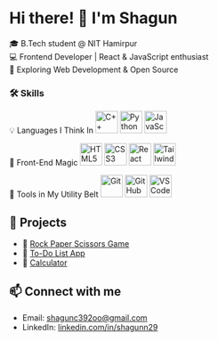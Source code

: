 

# Hi there! 👋 I'm Shagun

🎓 B.Tech student @ NIT Hamirpur  
💻 Frontend Developer | React & JavaScript enthusiast  
🚀 Exploring Web Development & Open Source  

### 🛠️ Skills

<div align="left">
💡 Languages I Think In
<img src="https://cdn.jsdelivr.net/gh/devicons/devicon/icons/cplusplus/cplusplus-original.svg" width="40" alt="C++" title="C++"/>
<img src="https://cdn.jsdelivr.net/gh/devicons/devicon/icons/python/python-original.svg" width="40" alt="Python" title="Python"/>
<img src="https://cdn.jsdelivr.net/gh/devicons/devicon/icons/javascript/javascript-original.svg" width="40" alt="JavaScript" title="JavaScript"/>

🎨 Front-End Magic
<img src="https://cdn.jsdelivr.net/gh/devicons/devicon/icons/html5/html5-original.svg" width="40" alt="HTML5" title="HTML5"/>
<img src="https://cdn.jsdelivr.net/gh/devicons/devicon/icons/css3/css3-original.svg" width="40" alt="CSS3" title="CSS3"/>
<img src="https://cdn.jsdelivr.net/gh/devicons/devicon/icons/react/react-original.svg" width="40" alt="React" title="React"/>
<img src="https://cdn.jsdelivr.net/gh/devicons/devicon/icons/tailwindcss/tailwindcss-plain.svg" width="40" alt="Tailwind CSS" title="Tailwind CSS"/>

🔧 Tools in My Utility Belt
<img src="https://cdn.jsdelivr.net/gh/devicons/devicon/icons/git/git-original.svg" width="40" alt="Git" title="Git"/>
<img src="https://cdn.jsdelivr.net/gh/devicons/devicon/icons/github/github-original.svg" width="40" alt="GitHub" title="GitHub"/>
<img src="https://cdn.jsdelivr.net/gh/devicons/devicon/icons/vscode/vscode-original.svg" width="40" alt="VS Code" title="VS Code"/>

</div>

## 📌 Projects
- 🔗 [Rock Paper Scissors Game](https://yourusername.github.io/rock-paper-scissors/)
- 🔗 [To-Do List App](https://yourusername.github.io/to-do-list/)
- 🔗 [Calculator](https://yourusername.github.io/calculator/)

## 📫 Connect with me
- Email: shagunc392oo@gmail.com
- LinkedIn: [linkedin.com/in/shagunn29](https://linkedin.com/in/shagunn29)
